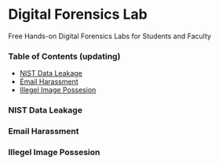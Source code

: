 # Digital Forensics Lab
Free Hands-on Digital Forensics Labs for Students and Faculty 

### Table of Contents  (updating)
- [NIST Data Leakage](#nist_data)
- [Email Harassment](#Email_Harassment)
- [Illegel Image Possesion](#illegel_image)


<a name="nist_data"></a> 

### NIST Data Leakage

### Email Harassment
### Illegel Image Possesion

